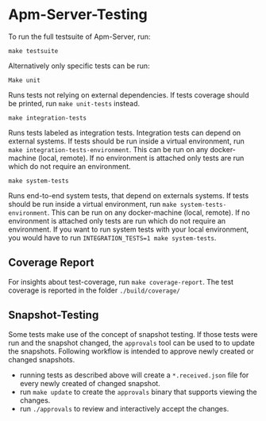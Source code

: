 # Apm-Server-Testing

To run the full testsuite of Apm-Server, run:

```
make testsuite
```


Alternatively only specific tests can be run:

```
Make unit
```

Runs tests not relying on external dependencies. If tests coverage should be printed, run `make unit-tests` instead.

```
make integration-tests
```

Runs tests labeled as integration tests. Integration tests can depend on external systems. If tests should be run inside a virtual environment, run `make integration-tests-environment`. This can be run on any docker-machine (local, remote). If no environment is attached only tests are run which do not require an environment. 

```
make system-tests
```

Runs end-to-end system tests, that depend on externals systems. If tests should be run inside a virtual environment, run `make system-tests-environment`. This can be run on any docker-machine (local, remote). If no environment is attached only tests are run which do not require an environment. If you want to run system tests with your local environment, you would have to run `INTEGRATION_TESTS=1 make system-tests`.

## Coverage Report
For insights about test-coverage, run `make coverage-report`. The test coverage is reported in the folder `./build/coverage/`


## Snapshot-Testing
Some tests make use of the concept of snapshot testing. If those tests were run and the snapshot changed, the `approvals` tool can be used to to update the snapshots. Following workflow is intended to approve newly created or changed snapshots.
* running tests as described above will create a `*.received.json` file for every newly created of changed snapshot.
* run `make update` to create the `approvals` binary that supports viewing the changes. 
* run `./approvals` to review and interactively accept the changes. 
